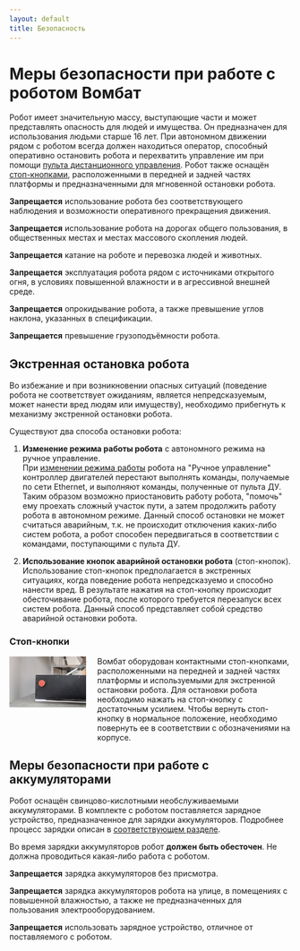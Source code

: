 ```yaml
---
layout: default
title: Безопасность
---
```

# Меры безопасности при работе с роботом Вомбат

Робот имеет значительную массу, выступающие части и может представлять опасность для людей и имущества. Он предназначен для использования людьми старше 16 лет. При автономном движении рядом с роботом всегда должен находиться оператор, способный оперативно остановить робота и перехватить управление им при помощи [пульта дистанционного управления](/docs/workmodes/remote_control.html#пульт-дистанционного-управления). Робот также оснащён [стоп-кнопками](#стоп-кнопки), расположенными в передней и задней частях платформы и предназначенными для мгновенной остановки робота.

**Запрещается** использование робота без соответствующего наблюдения и возможности оперативного прекращения движения.

**Запрещается** использование робота на дорогах общего пользования, в общественных местах и местах массового скопления людей.

**Запрещается** катание на роботе и перевозка людей и животных.

**Запрещается** эксплуатация робота рядом с источниками открытого огня, в условиях повышенной влажности и в агрессивной внешней среде.

**Запрещается** опрокидывание робота, а также превышение углов наклона, указанных в спецификации.

**Запрещается** превышение грузоподъёмности робота.

## Экстренная остановка робота

Во избежание и при возникновении опасных ситуаций (поведение робота не соответствует ожиданиям, является непредсказуемым, может нанести вред людям или имуществу), необходимо прибегнуть к механизму экстренной остановки робота.

Существуют два способа остановки робота:
1. **Изменение режима работы робота** с автономного режима на ручное управление.  
   При [изменении режима работы](/docs/workmodes/remote_control.html#пульт-дистанционного-управления) робота на "Ручное управление" контроллер двигателей перестают выполнять команды, получаемые по сети Ethernet, и выполняют команды, полученные от пульта ДУ. Таким образом возможно приостановить работу робота, "помочь" ему проехать сложный участок пути, а затем продолжить работу робота в автономном режиме. Данный способ остановки не может считаться аварийным, т.к. не происходит отключения каких-либо систем робота, а робот способен передвигаться в соответствии с командами, поступающими с пульта ДУ.

2. **Использование кнопок аварийной остановки робота** (стоп-кнопок).  
   Использование стоп-кнопок предполагается в экстренных ситуациях, когда поведение робота непредсказуемо и способно нанести вред. В результате нажатия на стоп-кнопку происходит обесточивание робота, после которого требуется перезапуск всех систем робота. Данный способ представляет собой средство аварийной остановки робота.  

### Стоп-кнопки
<div style="display: flex;">
<div style="display:inline; max-width: 30%;">
<img class="scalable" style="float: left;" src="/assets/images/safety/e-stop-button.jpg">
</div>

<div style="margin-left:20px;" markdown="1">
Вомбат оборудован контактными стоп-кнопками, расположенными на передней и задней частях платформы и используемыми для экстренной остановки робота. Для остановки робота необходимо нажать на стоп-кнопку с достаточным усилием. Чтобы вернуть стоп-кнопку в нормальное положение, необходимо повернуть ее в соответствии с обозначениями на корпусе.
</div>
</div>

## Меры безопасности при работе с аккумуляторами

Робот оснащён свинцово-кислотными необслуживаемыми аккумуляторами. В комплекте с роботом поставляется зарядное устройство, предназначенное для зарядки аккумуляторов. Подробнее процесс зарядки описан в [соответствующем разделе](/docs/basics/charging.html).  

Во время зарядки аккумуляторов робот **должен быть обесточен**. Не должна проводиться какая-либо работа с роботом.

**Запрещается** зарядка аккумуляторов без присмотра.

**Запрещается** зарядка аккумуляторов робота на улице, в помещениях с повышенной влажностью, а также не предназначенных для пользования электрооборудованием.

**Запрещается** использовать зарядное устройство, отличное от поставляемого с роботом.
